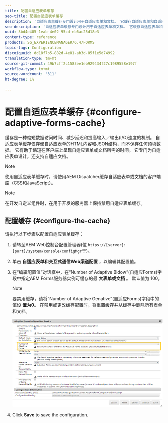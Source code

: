```yaml
---
title: 配置自适应表单缓存
seo-title: 配置自适应表单缓存
description: '自适应表单缓存专门设计用于自适应表单和文档。 它缓存自适应表单和自适应文档，以减少在客户端上呈现自适应表单或文档所需的时间。 '
seo-description: '自适应表单缓存专门设计用于自适应表单和文档。 它缓存自适应表单和自适应文档，以减少在客户端上呈现自适应表单或文档所需的时间。 '
uuid: 3bd4e405-1eab-4e02-95cd-eb6ac25d18e3
content-type: reference
products: SG_EXPERIENCEMANAGER/6.4/FORMS
topic-tags: Configuration
discoiquuid: dd18f7b5-882d-4e81-ab3d-85f1e5d74992
translation-type: tm+mt
source-git-commit: 49b7cff2c1583ee1eb929434f27c1989558e197f
workflow-type: tm+mt
source-wordcount: '311'
ht-degree: 1%

---
```



# 配置自适应表单缓存 {#configure-adaptive-forms-cache}

缓存是一种缩短数据访问时间、减少延迟和提高输入／输出(I/O)速度的机制。 自适应表单缓存仅存储自适应表单的HTML内容和JSON结构，而不保存任何预填数据。 它有助于缩短在客户端上呈现自适应表单或文档所需的时间。 它专门为自适应表单设计，还支持自适应文档。

>[!NOTE]
>
>使用自适应表单缓存时，请使用AEM Dispatcher缓存自适应表单或文档的客户端库（CSS和JavaScript）。

>[!NOTE]
>
>在开发自定义组件时，在用于开发的服务器上保持禁用自适应表单缓存。

## 配置缓存 {#configure-the-cache}

请执行以下步骤以配置自适应表单缓存：

1. 请转至AEM Web控制台配置管理器(位 `https://[server]:[port]/system/console/configMgr`于)。
1. 单击 **自适应表单和交互式通信Web渠道配置** ，以编辑其配置值。
1. 在“编辑配置值”对话框中，在“Number of Adaptive Bidow”(自适应Forms)字段中指定AEM Forms服务器实例可缓存的最 **大表单或文档** 。 默认值为 100。

   >[!NOTE]
   >
   >要禁用缓存，请将“Number of Adaptive Genative”(自适应Forms)字段中的值设 **置为0**。 在禁用或更改缓存配置时，将重置缓存并从缓存中删除所有表单和文档。

   ![自适应表单HTML缓存的配置对话框](assets/cache-configuration-edit.png)

1. Click **Save** to save the configuration.

